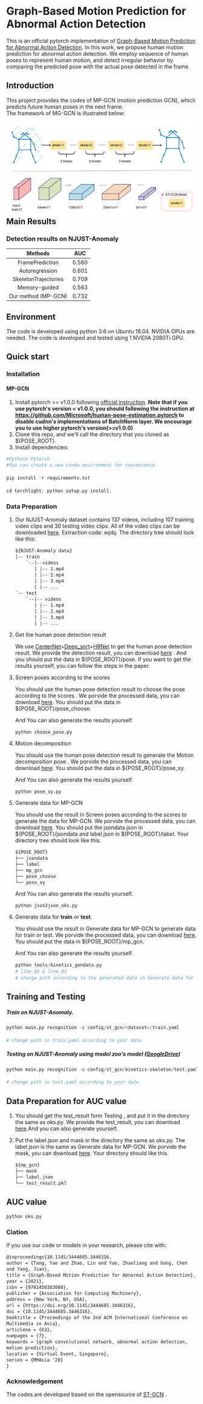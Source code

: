 # Graph-Based Motion Prediction for Abnormal Action Detection

This is an official pytorch implementation of [Graph-Based Motion Prediction for Abnormal Action Detection](https://dl.acm.org/doi/abs/10.1145/3444685.3446316). In this work,  we propose human motion prediction for abnormal action detection. We employ sequence of human poses to represent human motion, and detect irregular behavior by comparing the predicted pose with the actual pose detected in the frame.

## Introduction

This project provides the codes of MP-GCN (motion prediction GCN), which predicts future human poses in the next frame. </br> The framework of MG-GCN is illustrated below:

<img src="MP-GCN.png" style="zoom: 80%;float:left" />

## Main Results

### Detection results on NJUST-Anomaly

|       Methods        |  AUC  |
| :------------------: | :---: |
|   FramePrediction    | 0.560 |
|    Autoregression    | 0.601 |
| SkeletonTrajectories | 0.709 |
|    Memory-guided     | 0.563 |
| Our method (MP-GCN)  | 0.732 |


## Environment

The code is developed using python 3.6 on Ubuntu 18.04. NVIDIA GPUs are needed. The code is developed and tested using 1 NVIDIA 2080Ti GPU.

## Quick start

### Installation

#### MP-GCN

1. Install pytorch >= v1.0.0 following [official instruction](https://pytorch.org/). **Note that if you use pytorch's version < v1.0.0, you should following the instruction at https://github.com/Microsoft/human-pose-estimation.pytorch to disable cudnn's implementations of BatchNorm layer. We encourage you to use higher pytorch's version(>=v1.0.0)**
2. Clone this repo, and we'll call the directory that you cloned as ${POSE_ROOT}.
3. Install dependencies:

```python
#Python3 Pytorch
#You can create a new conda environment for convenience.

pip install -r requirements.txt

cd torchlight; python setup.py install; 
```

### Data Preparation

1. Our NJUST-Anomaly dataset contains 137 videos, including 107 training video clips and 30 testing video clips. All of the video clips can be downloaded [here](https://pan.baidu.com/s/1TT8Qn0Q8nkhxOeY5_QaiRg). Extraction code: wpbj. The directory tree should look like this:

   ```
   ${NJUST-Anomaly data}
   |-- train
       `--|--videos
          | |-- 1.mp4
          | |-- 2.mp4
          | |-- 3.mp4
          | |-- ...
   `-- test
       `--|-- videos
          | |-- 1.mp4
          | |-- 2.mp4
          | |-- 3.mp4
          | |-- ...    
   ```


2. Get the human pose detection result

   We use [CenterNet](https://github.com/xingyizhou/CenterNet)+[Deep_sort](https://github.com/nwojke/deep_sort)+[HRNet](https://github.com/HRNet/HRNet-Human-Pose-Estimation) to get the human pose detection result. We provide the detection result, you can download [here]() . And you should put the data in ${POSE_ROOT}/pose. If you want to get the results yourself, you can follow the steps in the paper.

3. Screen poses according to the scores

   You should use the human pose detection result to choose the pose according to the scores . We porvide the processed data, you can download [here](). You should put the data in ${POSE_ROOT}/pose_choose. 

   And You can also generate the results yourself.

   ```
   python choose_pose.py
   ```

4. Motion decomposition

   You should use the human pose detection result to generate the Motion decomposition pose . We porvide the processed data, you can download [here](). You should put the data in ${POSE_ROOT}/pose_xy. 

     And You can also generate the results yourself.

     ```
   python pose_xy.py
     ```

5. Generate data for MP-GCN

   You should use the result in Screen poses according to the scores to generate the data for MP-GCN. We porvide the processed data, you can download [here](). You should put the jsondata.json in ${POSE_ROOT}/jsondata and label.json in ${POSE_ROOT}/label. Your directory tree should look like this.

   ```
   ${POSE_ROOT}
   ├── jsondata
   ├── label
   ├── mp_gcn
   ├── pose_choose
   └── pose_xy
   ```

   And You can also generate the results yourself.

   ```
   python json2json_oks.py
   ```

6. Generate data for **train** or **test**.

   You should use the result in Generate data for MP-GCN to generate data for train or test. We porvide the processed data, you can download [here](). You should put the data in ${POSE_ROOT}/mp_gcn. 

   And You can also generate the results yourself.

   ```python
   python tools/kinetics_gendata.py
   # line 82 & line 83
   # change path according to the generated data in Generate data for MP-GCN.
   ```



## Training and Testing 

##### Train on NJUST-Anomaly.

```python
python main.py recognition -c config/st_gcn/<dataset>/train.yaml

# change path in train.yaml according to your data
```

##### Testing on NJUST-Anomaly using model zoo's model ([GoogleDrive]())

```python
python main.py recognition -c config/st_gcn/kinetics-skeleton/test.yaml

# change path in test.yaml according to your data 
```



## Data Preparation for AUC value

1. You should get the test_result form Testing , and put it in the directory  the same as oks.py. We provide the test_result, you can download [here]().And  you can also generate yourself.

2. Put the label.json and mask in the directory  the same as oks.py. The label.json is the same as Generate data for MP-GCN. We porvide the mask, you can download [here](). Your directory should like this.

   ```
   ${mp_gcn}
   ├── mask
   ├── label.json
   └── test_result.pkl
   ```



## AUC value

```python
python oks.py
```




### Ciation

If you use our code or models in your research, please cite with:

```
@inproceedings{10.1145/3444685.3446316,
author = {Tang, Yao and Zhao, Lin and Yao, Zhaoliang and Gong, Chen and Yang, Jian},
title = {Graph-Based Motion Prediction for Abnormal Action Detection},
year = {2021},
isbn = {9781450383080},
publisher = {Association for Computing Machinery},
address = {New York, NY, USA},
url = {https://doi.org/10.1145/3444685.3446316},
doi = {10.1145/3444685.3446316},
booktitle = {Proceedings of the 2nd ACM International Conference on Multimedia in Asia},
articleno = {63},
numpages = {7},
keywords = {graph convolutional network, abnormal action detection, motion prediction},
location = {Virtual Event, Singapore},
series = {MMAsia '20}
}
```

### Acknowledgement

The codes are developed based on the opensource of [ST-GCN](https://github.com/yysijie/st-gcn/blob/master/OLD_README.md) .

